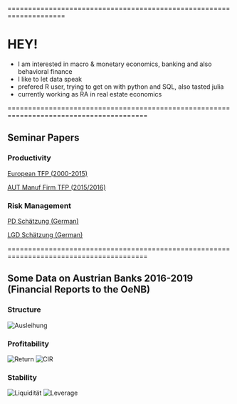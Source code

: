 ====================================================================
# HEY! 

- I am interested in macro & monetary economics, banking and also behavioral finance
- I like to let data speak
- prefered R user, trying to get on with python and SQL, also tasted julia 
- currently working as RA in real estate economics

========================================================================================

## Seminar Papers 

### Productivity

[European TFP (2000-2015)](https://github.com/maiermartin/maiermartin/files/6129944/European.TFP.pdf)

[AUT Manuf Firm TFP (2015/2016)](https://github.com/maiermartin/maiermartin/files/6129908/AUT.Manuf.TFP.pdf)


### Risk Management
[PD Schätzung (German)](https://github.com/maiermartin/maiermartin/files/6129918/PD.Schatzung.pdf)

[LGD Schätzung (German)](https://github.com/maiermartin/maiermartin/files/6129919/LGD.Schatzung.pdf)

========================================================================================

## Some Data on Austrian Banks 2016-2019 (Financial Reports to the OeNB)

### Structure
![Ausleihung](https://user-images.githubusercontent.com/63603922/111038407-03f75b00-8429-11eb-9e92-c9fc5df4ebe8.png)

### Profitability
![Return](https://user-images.githubusercontent.com/63603922/111038411-05c11e80-8429-11eb-9aba-9eb014b35d6a.png)
![CIR](https://user-images.githubusercontent.com/63603922/111038408-05288800-8429-11eb-967d-3c91d870e1d6.png)

### Stability
![Liquidität](https://user-images.githubusercontent.com/63603922/111038410-05c11e80-8429-11eb-90f6-a634436d42f2.png)
![Leverage](https://user-images.githubusercontent.com/63603922/111038409-05288800-8429-11eb-8541-631d09336bf9.png)

